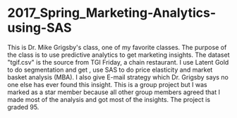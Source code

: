 # 2017_Spring_Marketing-Analytics-using-SAS
This is Dr. Mike Grigsby's class, one of my favorite classes. The purpose of the class is to use predictive analytics to get marketing insights. 
The dataset "tgif.csv" is the source from TGI Friday, a chain restaurant. I use Latent Gold to do segmentation and get , use SAS to do price elasticity and market basket analysis (MBA). I also give E-mail strategy which Dr. Grigsby says no one else has ever found this insight. 
This is a group project but I was marked as a star member because all other group members agreed that I made most of the analysis and got most of the insights. 
The project is graded 95. 
